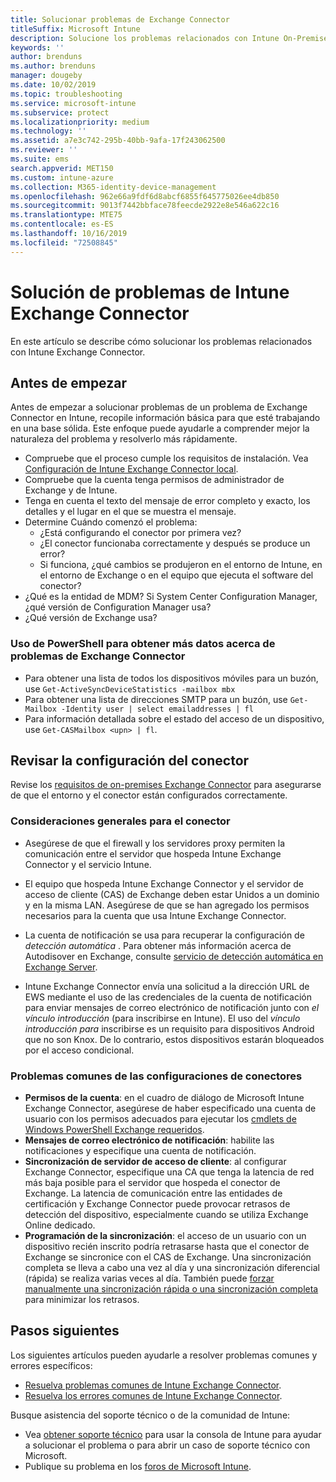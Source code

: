 ```yaml
---
title: Solucionar problemas de Exchange Connector
titleSuffix: Microsoft Intune
description: Solucione los problemas relacionados con Intune On-Premises Exchange Connector.
keywords: ''
author: brenduns
ms.author: brenduns
manager: dougeby
ms.date: 10/02/2019
ms.topic: troubleshooting
ms.service: microsoft-intune
ms.subservice: protect
ms.localizationpriority: medium
ms.technology: ''
ms.assetid: a7e3c742-295b-40bb-9afa-17f243062500
ms.reviewer: ''
ms.suite: ems
search.appverid: MET150
ms.custom: intune-azure
ms.collection: M365-identity-device-management
ms.openlocfilehash: 962e66a9fdf6d8abcf6855f645775026ee4db850
ms.sourcegitcommit: 9013f7442bbface78feecde2922e8e546a622c16
ms.translationtype: MTE75
ms.contentlocale: es-ES
ms.lasthandoff: 10/16/2019
ms.locfileid: "72508845"
---
```

# <a name="troubleshoot-the-intune-exchange-connector"></a>Solución de problemas de Intune Exchange Connector

En este artículo se describe cómo solucionar los problemas relacionados con Intune Exchange Connector.

## <a name="before-you-start"></a>Antes de empezar

Antes de empezar a solucionar problemas de un problema de Exchange Connector en Intune, recopile información básica para que esté trabajando en una base sólida. Este enfoque puede ayudarle a comprender mejor la naturaleza del problema y resolverlo más rápidamente.

- Compruebe que el proceso cumple los requisitos de instalación. Vea [Configuración de Intune Exchange Connector local](exchange-connector-install.md).
- Compruebe que la cuenta tenga permisos de administrador de Exchange y de Intune.
- Tenga en cuenta el texto del mensaje de error completo y exacto, los detalles y el lugar en el que se muestra el mensaje.
- Determine Cuándo comenzó el problema: 
  - ¿Está configurando el conector por primera vez? 
  - ¿El conector funcionaba correctamente y después se produce un error?
  - Si funciona, ¿qué cambios se produjeron en el entorno de Intune, en el entorno de Exchange o en el equipo que ejecuta el software del conector?
- ¿Qué es la entidad de MDM? Si System Center Configuration Manager, ¿qué versión de Configuration Manager usa?
- ¿Qué versión de Exchange usa?

### <a name="use-powershell-to-get-more-data-on-exchange-connector-issues"></a>Uso de PowerShell para obtener más datos acerca de problemas de Exchange Connector

- Para obtener una lista de todos los dispositivos móviles para un buzón, use `Get-ActiveSyncDeviceStatistics -mailbox mbx`
- Para obtener una lista de direcciones SMTP para un buzón, use `Get-Mailbox -Identity user | select emailaddresses | fl`
- Para información detallada sobre el estado del acceso de un dispositivo, use `Get-CASMailbox <upn> | fl`.

## <a name="review-the-connector-configuration"></a>Revisar la configuración del conector

Revise los [requisitos de on-premises Exchange Connector](exchange-connector-install.md#intune-exchange-connector-requirements) para asegurarse de que el entorno y el conector están configurados correctamente. 

### <a name="general-considerations-for-the-connector"></a>Consideraciones generales para el conector

- Asegúrese de que el firewall y los servidores proxy permiten la comunicación entre el servidor que hospeda Intune Exchange Connector y el servicio Intune.

- El equipo que hospeda Intune Exchange Connector y el servidor de acceso de cliente (CAS) de Exchange deben estar Unidos a un dominio y en la misma LAN. Asegúrese de que se han agregado los permisos necesarios para la cuenta que usa Intune Exchange Connector.

- La cuenta de notificación se usa para recuperar la configuración de *detección automática* . Para obtener más información acerca de Autodisover en Exchange, consulte [servicio de detección automática en Exchange Server](https://docs.microsoft.com/exchange/architecture/client-access/autodiscover?view=exchserver-2016).

- Intune Exchange Connector envía una solicitud a la dirección URL de EWS mediante el uso de las credenciales de la cuenta de notificación para enviar mensajes de correo electrónico de notificación junto con *el vínculo introducción* (para inscribirse en Intune). El uso del *vínculo introducción para* inscribirse es un requisito para dispositivos Android que no son Knox. De lo contrario, estos dispositivos estarán bloqueados por el acceso condicional.

### <a name="common-issues-for-connector-configurations"></a>Problemas comunes de las configuraciones de conectores

- **Permisos de la cuenta**: en el cuadro de diálogo de Microsoft Intune Exchange Connector, asegúrese de haber especificado una cuenta de usuario con los permisos adecuados para ejecutar los [cmdlets de Windows PowerShell Exchange requeridos](exchange-connector-install.md#exchange-cmdlet-requirements).
- **Mensajes de correo electrónico de notificación**: habilite las notificaciones y especifique una cuenta de notificación.
- **Sincronización de servidor de acceso de cliente**: al configurar Exchange Connector, especifique una CA que tenga la latencia de red más baja posible para el servidor que hospeda el conector de Exchange. La latencia de comunicación entre las entidades de certificación y Exchange Connector puede provocar retrasos de detección del dispositivo, especialmente cuando se utiliza Exchange Online dedicado.
- **Programación de la sincronización**: el acceso de un usuario con un dispositivo recién inscrito podría retrasarse hasta que el conector de Exchange se sincronice con el CAS de Exchange. Una sincronización completa se lleva a cabo una vez al día y una sincronización diferencial (rápida) se realiza varias veces al día. También puede [forzar manualmente una sincronización rápida o una sincronización completa](exchange-connector-install.md#manually-force-a-quick-sync-or-full-sync) para minimizar los retrasos.

## <a name="next-steps"></a>Pasos siguientes
Los siguientes artículos pueden ayudarle a resolver problemas comunes y errores específicos:

- [Resuelva problemas comunes de Intune Exchange Connector](troubleshoot-exchange-connector-common-problems.md).
- [Resuelva los errores comunes de Intune Exchange Connector](troubleshoot-exchange-connector-common-errors.md).

Busque asistencia del soporte técnico o de la comunidad de Intune:

- Vea [obtener soporte técnico](../fundamentals/get-support.md) para usar la consola de Intune para ayudar a solucionar el problema o para abrir un caso de soporte técnico con Microsoft. 
- Publique su problema en los [foros de Microsoft Intune](https://social.technet.microsoft.com/Forums/en-US/home?forum=microsoftintuneprod).  
